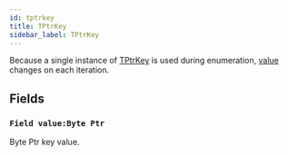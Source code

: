 ```yaml
---
id: tptrkey
title: TPtrKey
sidebar_label: TPtrKey
---
```



Because a single instance of [TPtrKey](../../../brl/brl.map/tptrkey) is used during enumeration, [value](../../../brl/brl.map/TPtrKey/#field-value-byte-ptr) changes on each iteration.


## Fields

### `Field value:Byte Ptr`

Byte Ptr key value.


